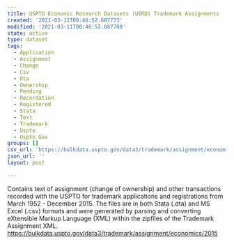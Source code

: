 ```yaml
---
title: USPTO Economic Research Datasets (UERD) Trademark Assignments
created: '2021-03-11T00:46:52.687773'
modified: '2021-03-11T00:46:52.687780'
state: active
type: dataset
tags:
  - Application
  - Assignment
  - Change
  - Csv
  - Dta
  - Ownership
  - Pending
  - Recordation
  - Registered
  - Stata
  - Text
  - Trademark
  - Uspto
  - Uspto Gov
groups: []
csv_url: 'https://bulkdata.uspto.gov/data3/trademark/assignment/economics/2015'
json_url: ''
layout: post

---
```

Contains text of assignment (change of ownership) and other transactions recorded with the USPTO for trademark applications and registrations from March 1952 - December 2015. The files are in both Stata (.dta) and MS Excel (.csv) formats and were generated by parsing and converting eXtensible Markup Language (XML) within the zipfiles of the Trademark Assignment XML. https://bulkdata.uspto.gov/data3/trademark/assignment/economics/2015
